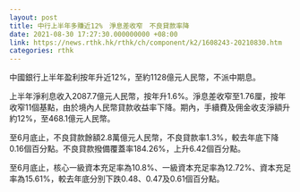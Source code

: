 ```yaml
---
layout: post
title: 中行上半年多賺近12%　淨息差收窄　不良貸款率降
date: 2021-08-30 17:27:30.000000000 +08:00
link: https://news.rthk.hk/rthk/ch/component/k2/1608243-20210830.htm
categories: rthk
---
```


中國銀行上半年盈利按年升近12%，至約1128億元人民幣，不派中期息。

上半年淨利息收入2087.7億元人民幣，按年升1.6%。淨息差收窄至1.76厘，按年收窄11個基點，由於境內人民幣貸款收益率下降。期內，手續費及佣金收支淨額升約12%，至468.1億元人民幣。

至6月底止，不良貸款餘額2.8萬億元人民幣，不良貸款率1.3%，較去年底下降0.16個百分點。不良貸款撥備覆蓋率184.26%，上升6.42個百分點。

至6月底止，核心一級資本充足率為10.8%、一級資本充足率為12.72%、資本充足率為15.61%，較去年底分別下跌0.48、0.47及0.61個百分點。
